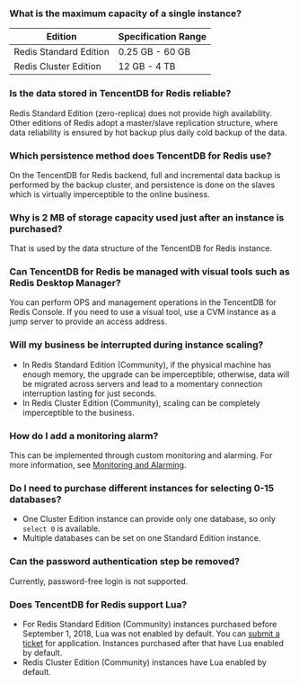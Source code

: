 ### What is the maximum capacity of a single instance?

| Edition | Specification Range |
|--|--|
| Redis Standard Edition | 0.25 GB - 60 GB |
| Redis Cluster Edition | 12 GB - 4 TB |


### Is the data stored in TencentDB for Redis reliable?
Redis Standard Edition (zero-replica) does not provide high availability. Other editions of Redis adopt a master/slave replication structure, where data reliability is ensured by hot backup plus daily cold backup of the data.

### Which persistence method does TencentDB for Redis use?
On the TencentDB for Redis backend, full and incremental data backup is performed by the backup cluster, and persistence is done on the slaves which is virtually imperceptible to the online business.

### Why is 2 MB of storage capacity used just after an instance is purchased?
That is used by the data structure of the TencentDB for Redis instance.

### Can TencentDB for Redis be managed with visual tools such as Redis Desktop Manager?
You can perform OPS and management operations in the TencentDB for Redis Console. If you need to use a visual tool, use a CVM instance as a jump server to provide an access address.

### Will my business be interrupted during instance scaling?
- In Redis Standard Edition (Community), if the physical machine has enough memory, the upgrade can be imperceptible; otherwise, data will be migrated across servers and lead to a momentary connection interruption lasting for just seconds.
- In Redis Cluster Edition (Community), scaling can be completely imperceptible to the business.

### How do I add a monitoring alarm?
This can be implemented through custom monitoring and alarming. For more information, see [Monitoring and Alarming](https://intl.cloud.tencent.com/document/product/239/31949).

### Do I need to purchase different instances for selecting 0-15 databases?
- One Cluster Edition instance can provide only one database, so only `select 0` is available.
- Multiple databases can be set on one Standard Edition instance.

### Can the password authentication step be removed?
Currently, password-free login is not supported.

### Does TencentDB for Redis support Lua?
- For Redis Standard Edition (Community) instances purchased before September 1, 2018, Lua was not enabled by default. You can [submit a ticket](https://console.cloud.tencent.com/workorder/category) for application.
Instances purchased after that have Lua enabled by default.
- Redis Cluster Edition (Community) instances have Lua enabled by default.

